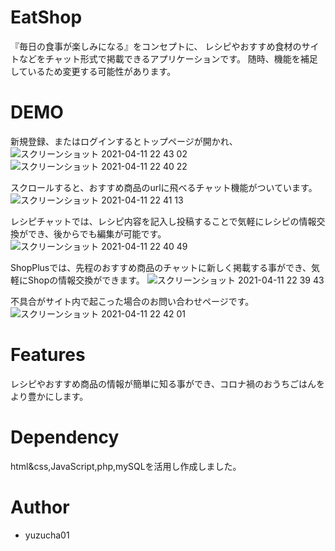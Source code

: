 # EatShop
『毎日の食事が楽しみになる』をコンセプトに、
レシピやおすすめ食材のサイトなどをチャット形式で掲載できるアプリケーションです。
随時、機能を補足しているため変更する可能性があります。

# DEMO
新規登録、またはログインするとトップページが開かれ、
![スクリーンショット 2021-04-11 22 43 02](https://user-images.githubusercontent.com/78517616/114306758-d67cfa80-9b17-11eb-8f3c-98fba2ef767c.png)
![スクリーンショット 2021-04-11 22 40 22](https://user-images.githubusercontent.com/78517616/114306742-ccf39280-9b17-11eb-869b-263b2ecff71b.png)

スクロールすると、おすすめ商品のurlに飛べるチャット機能がついています。
![スクリーンショット 2021-04-11 22 41 13](https://user-images.githubusercontent.com/78517616/114306747-d11fb000-9b17-11eb-9c96-6cae434e84be.png)

レシピチャットでは、レシピ内容を記入し投稿することで気軽にレシピの情報交換ができ、後からでも編集が可能です。
![スクリーンショット 2021-04-11 22 40 49](https://user-images.githubusercontent.com/78517616/114306746-cf55ec80-9b17-11eb-9136-c13ac4683401.png)

ShopPlusでは、先程のおすすめ商品のチャットに新しく掲載する事ができ、気軽にShopの情報交換ができます。
![スクリーンショット 2021-04-11 22 39 43](https://user-images.githubusercontent.com/78517616/114306739-c9f8a200-9b17-11eb-86ac-894431c62bb2.png)

不具合がサイト内で起こった場合のお問い合わせページです。
![スクリーンショット 2021-04-11 22 42 01](https://user-images.githubusercontent.com/78517616/114306755-d41aa080-9b17-11eb-8c16-4d7909d800bc.png)

# Features
レシピやおすすめ商品の情報が簡単に知る事ができ、コロナ禍のおうちごはんをより豊かにします。

# Dependency
html&css,JavaScript,php,mySQLを活用し作成しました。

# Author
- yuzucha01
